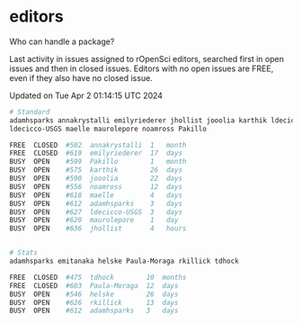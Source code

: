 # editors

Who can handle a package?

Last activity in issues assigned to rOpenSci editors, searched first in open
issues and then in closed issues. Editors with no open issues are FREE, even if
they also have no closed issue.


Updated on Tue Apr 2 01:14:15 UTC 2024

```bash
# Standard
adamhsparks annakrystalli emilyriederer jhollist jooolia karthik ldecicco
ldecicco-USGS maelle maurolepore noamross Pakillo

FREE  CLOSED  #502  annakrystalli  1   month
FREE  CLOSED  #619  emilyriederer  17  days
BUSY  OPEN    #599  Pakillo        1   month
BUSY  OPEN    #575  karthik        26  days
BUSY  OPEN    #590  jooolia        22  days
BUSY  OPEN    #556  noamross       12  days
BUSY  OPEN    #618  maelle         4   days
BUSY  OPEN    #612  adamhsparks    3   days
BUSY  OPEN    #627  ldecicco-USGS  3   days
BUSY  OPEN    #620  maurolepore    1   day
BUSY  OPEN    #636  jhollist       4   hours


# Stats
adamhsparks emitanaka helske Paula-Moraga rkillick tdhock

FREE  CLOSED  #475  tdhock        10  months
FREE  CLOSED  #603  Paula-Moraga  12  days
BUSY  OPEN    #546  helske        26  days
BUSY  OPEN    #626  rkillick      13  days
BUSY  OPEN    #612  adamhsparks   3   days
```
